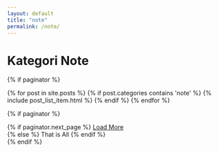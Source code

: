 ```yaml
---
layout: default
title: "note"
permalink: /note/
---
```


# Kategori Note

{% if paginator %}
    <div class="blog-posts hfeed index-post-wrap" id="post-list">
        {% for post in site.posts %}
    {% if post.categories contains 'note' %}
            {% include post_list_item.html %}
         {% endif %}
  {% endfor %}
    </div>

{% if paginator %}
<div class='blog-pager' id='blog-pager'>
  {% if paginator.next_page %}
    <a class='blog-pager-older-link btn load-more' href='{{ paginator.next_page_path | relative_url }}' id='supermag-pro-load-more-link'>
      Load More
    </a>
    <span class='loading'><div class='loader'></div></span>
    <span class='no-more btn load-more' style='display:none;'>That is All</span>
  {% else %}
    <span class='no-more btn load-more show'>That is All</span>
  {% endif %}
</div>
{% endif %}

